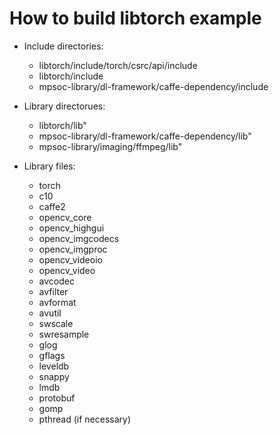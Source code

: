 # How to build libtorch example

- Include directories:
  - libtorch/include/torch/csrc/api/include
  - libtorch/include
  - mpsoc-library/dl-framework/caffe-dependency/include

- Library directorues:

  - libtorch/lib"
  - mpsoc-library/dl-framework/caffe-dependency/lib"
  - mpsoc-library/imaging/ffmpeg/lib"

- Library files:
  - torch
  - c10
  - caffe2
  - opencv_core
  - opencv_highgui
  - opencv_imgcodecs
  - opencv_imgproc
  - opencv_videoio
  - opencv_video
  - avcodec
  - avfilter
  - avformat
  - avutil
  - swscale
  - swresample
  - glog
  - gflags
  - leveldb
  - snappy
  - lmdb
  - protobuf
  - gomp
  - pthread (if necessary)
